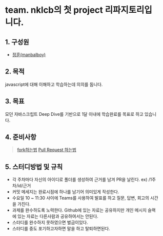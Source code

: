 # team. nklcb의 첫 project 리파지토리입니다.

## 1. 구성원
 - [정훈(manbalboy)](https://github.com/manbalboy)

## 2. 목적
javascript에 대해 이해하고 학습하는데 의의를 둡니다.

## 3. 목표 
모던 자바스크립트 Deep Dive를 기반으로 1달 이내에 학습완료를 목표로 하고 있습니다.

## 4. 준비사항
> [fork하는법](https://github.com/manbalboy/nklcb-deep-dive-javascript/blob/master/doc/1.fork.md)
> [Pull Request 하는법](https://manbalboy.github.io/it/git01.html)

## 5. 스터디방법 및 규칙
- 각 주차마다 자신의 아이디로 폴더를 생성하여 근거를 남겨 PR을 날린다. ex) /1주차/id/근거
- 커밋 메세지는 완료시점에 하나를 남기어 의미있게 작성한다.
- 수요일 10 ~ 11:30 사이에 Teams를 사용하여 발표를 하고 질문, 답변, 회고의 시간을 가진다. 
- 과제를 완수하도록 노력한다. Github에 있는 자료는 공유하지만 개인 메시지 슬랙에 있는 자료는 다른사람과 공유하여서는 안된다.
- 스터디를 완수하지 못하였으면 벌금이있다.
- 스터디를 중도 포기하고자하면 말을 하고 탈퇴하면된다. 
